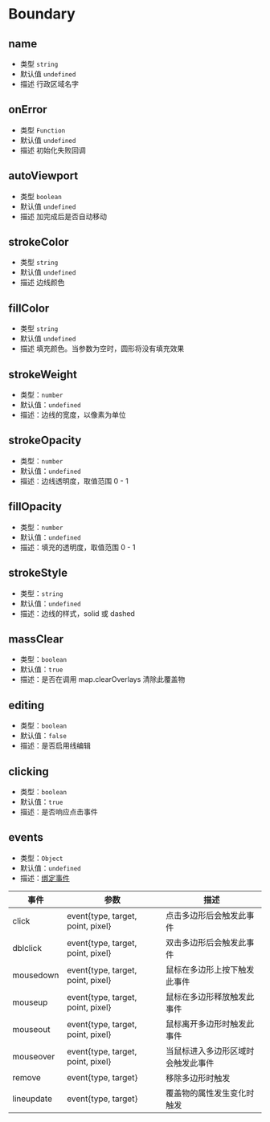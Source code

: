 # Boundary

## name

- 类型 `string`
- 默认值 `undefined`
- 描述 行政区域名字

## onError

- 类型 `Function`
- 默认值 `undefined`
- 描述 初始化失败回调

## autoViewport

- 类型 `boolean`
- 默认值 `undefined`
- 描述 加完成后是否自动移动

## strokeColor

- 类型 `string`
- 默认值 `undefined`
- 描述 边线颜色

## fillColor

- 类型 `string`
- 默认值 `undefined`
- 描述 填充颜色。当参数为空时，圆形将没有填充效果

## strokeWeight

- 类型：`number`
- 默认值：`undefined`
- 描述：边线的宽度，以像素为单位

## strokeOpacity

- 类型：`number`
- 默认值：`undefined`
- 描述：边线透明度，取值范围 0 - 1

## fillOpacity

- 类型：`number`
- 默认值：`undefined`
- 描述：填充的透明度，取值范围 0 - 1

## strokeStyle

- 类型：`string`
- 默认值：`undefined`
- 描述：边线的样式，solid 或 dashed

## massClear

- 类型：`boolean`
- 默认值：`true`
- 描述：是否在调用 map.clearOverlays 清除此覆盖物

## editing

- 类型：`boolean`
- 默认值：`false`
- 描述：是否启用线编辑

## clicking

- 类型：`boolean`
- 默认值：`true`
- 描述：是否响应点击事件

## events

- 类型：`Object`
- 默认值：`undefined`
- 描述：[绑定事件](http://lbsyun.baidu.com/cms/jsapi/reference/jsapi_reference_3_0.html#a7b54)

| 事件       | 参数                              | 描述                               |
| ---------- | --------------------------------- | ---------------------------------- |
| click      | event{type, target, point, pixel} | 点击多边形后会触发此事件           |
| dblclick   | event{type, target, point, pixel} | 双击多边形后会触发此事件           |
| mousedown  | event{type, target, point, pixel} | 鼠标在多边形上按下触发此事件       |
| mouseup    | event{type, target, point, pixel} | 鼠标在多边形释放触发此事件         |
| mouseout   | event{type, target, point, pixel} | 鼠标离开多边形时触发此事件         |
| mouseover  | event{type, target, point, pixel} | 当鼠标进入多边形区域时会触发此事件 |
| remove     | event{type, target}               | 移除多边形时触发                   |
| lineupdate | event{type, target}               | 覆盖物的属性发生变化时触发         |